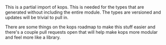 This is a partial import of kops. This is needed for the types that are generated
without including the entire module. The types are versioned and updates will be trivial
to pull in.

There are some things on the kops roadmap to make this stuff easier and there's a couple
pull requests open that will help make kops more modular and feel more like a library.
